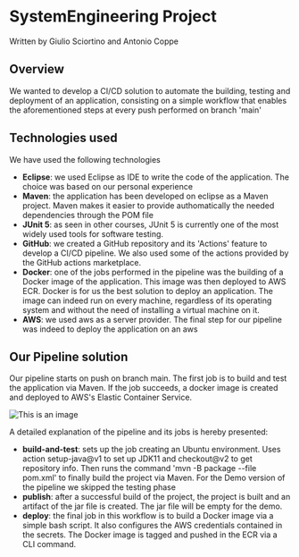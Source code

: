 # SystemEngineering Project
Written by Giulio Sciortino and Antonio Coppe

## Overview
We wanted to develop a CI/CD solution to automate the building, testing and deployment of an application, consisting on a simple workflow that enables the aforementioned steps at every push performed on branch 'main'

## Technologies used
We have used the following technologies

- **Eclipse**: we used Eclipse as IDE to write the code of the application. The choice was based on our personal experience
- **Maven**: the application has been developed on eclipse as a Maven project. Maven makes it easier to provide authomatically the needed dependencies through the POM file
- **JUnit 5**: as seen in other courses, JUnit 5 is currently one of the most widely used tools for software testing.
- **GitHub**: we created a GitHub repository and its 'Actions' feature to develop a CI/CD pipeline. We also used some of the actions provided by the GitHub actions marketplace.
- **Docker**: one of the jobs performed in the pipeline was the building of a Docker image of the application. This image was then deployed to AWS ECR. Docker is for us the best solution to deploy an application. The image can indeed run on every machine, regardless of its operating system and without the need of installing a virtual machine on it.
- **AWS**: we used aws as a server provider. The final step for our pipeline was indeed to deploy the application on an aws

## Our Pipeline solution
Our pipeline starts on push on branch main. The first job is to build and test the application via Maven. If the job succeeds, a docker image is created and deployed to AWS's Elastic Container Service. 

![This is an image](https://github.com/sciortinogiulio0/systemEngineering/blob/main/SyEnProject.drawio.png)

A detailed explanation of the pipeline and its jobs is hereby presented:
- **build-and-test**: sets up the job creating an Ubuntu environment. Uses action setup-java@v1 to set up JDK11 and checkout@v2 to get repository info. Then runs the command 'mvn -B package --file pom.xml' to finally build the project via Maven. For the Demo version of the pipeline we skipped the testing phase
- **publish**: after a successful build of the project, the project is built and an artifact of the jar file is created. The jar file will be empty for the demo.
- **deploy**: the final job in this workflow is to build a Docker image via a simple bash script. It also configures the AWS credentials contained in the secrets. The Docker image is tagged and pushed in the ECR via a CLI command.
